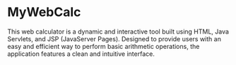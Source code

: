# MyWebCalc
 This web calculator is a dynamic and interactive tool built using HTML, Java Servlets, and JSP (JavaServer Pages). Designed to provide users with an easy and efficient way to perform basic arithmetic operations, the application features a clean and intuitive interface.
